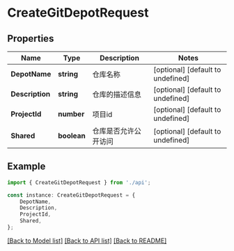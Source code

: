 # CreateGitDepotRequest


## Properties

Name | Type | Description | Notes
------------ | ------------- | ------------- | -------------
**DepotName** | **string** | 仓库名称 | [optional] [default to undefined]
**Description** | **string** | 仓库的描述信息 | [optional] [default to undefined]
**ProjectId** | **number** | 项目id | [optional] [default to undefined]
**Shared** | **boolean** | 仓库是否允许公开访问 | [optional] [default to undefined]

## Example

```typescript
import { CreateGitDepotRequest } from './api';

const instance: CreateGitDepotRequest = {
    DepotName,
    Description,
    ProjectId,
    Shared,
};
```

[[Back to Model list]](../README.md#documentation-for-models) [[Back to API list]](../README.md#documentation-for-api-endpoints) [[Back to README]](../README.md)
